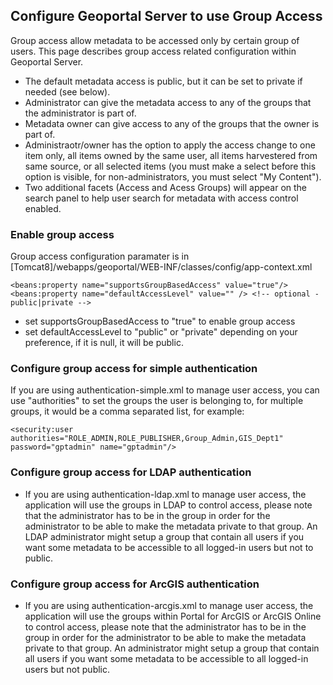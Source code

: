 ## Configure Geoportal Server to use Group Access

 Group access allow metadata to be accessed only by certain group of users. This page describes group access related configuration within Geoportal Server.

 * The default metadata access is public, but it can be set to private if needed (see below).
 * Administrator can give the metadata access to any of the groups that the administrator is part of.
 * Metadata owner can give access to any of the groups that the owner is part of.
 * Administraotr/owner has the option to apply the access change to one item only, all items owned by the same user, all items harvestered from same source, or all selected items (you must make a select before this option is visible, for non-administrators, you must select "My Content"). 
 * Two additional facets (Access and Acess Groups) will appear on the search panel to help user search for metadata with access control enabled.
 

### Enable group access 

Group access configuration paramater is in [Tomcat8]/webapps/geoportal/WEB-INF/classes/config/app-context.xml 

 ```
<beans:property name="supportsGroupBasedAccess" value="true"/>
<beans:property name="defaultAccessLevel" value="" /> <!-- optional - public|private -->
```

 * set supportsGroupBasedAccess to "true" to enable group access
 * set defaultAccessLevel to "public" or "private" depending on your preference, if it is null, it will be public.
 
### Configure group access for simple authentication 

If you are using authentication-simple.xml to manage user access, you can use "authorities" to set the groups the user is belonging to, for multiple groups, it would be a comma separated list, for example:

 ```
<security:user authorities="ROLE_ADMIN,ROLE_PUBLISHER,Group_Admin,GIS_Dept1" password="gptadmin" name="gptadmin"/>
```

### Configure group access for LDAP authentication 

 * If you are using authentication-ldap.xml to manage user access, the application will use the groups in LDAP to control access, please note that the administrator has to be in the group in order for the administrator to be able to make the metadata private to that group. An LDAP  administrator might setup a group that contain all users if you want some metadata to be accessible to all logged-in users but not to public.

### Configure group access for ArcGIS authentication 

 * If you are using authentication-arcgis.xml to manage user access, the application will use the groups within Portal for ArcGIS or ArcGIS Online to control access, please note that the administrator has to be in the group in order for the administrator to be able to make the metadata private to that group. An administrator might setup a group that contain all users if you want some metadata to be accessible to all logged-in users but not public.


